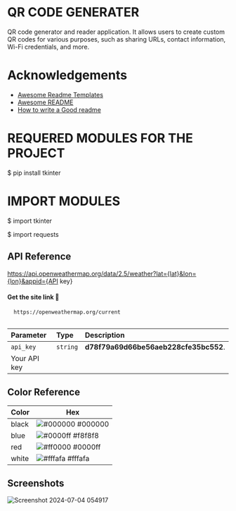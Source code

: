 
# QR CODE GENERATER

QR code generator and reader application. It allows users to create custom QR codes for various purposes, such as sharing URLs, contact information, Wi-Fi credentials, and more. 


# Acknowledgements

 - [Awesome Readme Templates](https://awesomeopensource.com/project/elangosundar/awesome-README-templates)
 - [Awesome README](https://github.com/matiassingers/awesome-readme)
 - [How to write a Good readme](https://bulldogjob.com/news/449-how-to-write-a-good-readme-for-your-github-project)

# REQUERED  MODULES FOR THE PROJECT 

$ pip install tkinter

# IMPORT MODULES 

$ import tkinter

$ import requests

## API Reference

https://api.openweathermap.org/data/2.5/weather?lat={lat}&lon={lon}&appid={API key}

#### Get the site link 🔗 

```http
  https://openweathermap.org/current 
 
```

| Parameter | Type     | Description                |
| :-------- | :------- | :------------------------- |
| `api_key` | `string` | **d78f79a69d66be56aeb228cfe35bc552**. 
Your API key |

## Color Reference

| Color             | Hex                                                                |
| ----------------- | ------------------------------------------------------------------ |
| black   | ![#000000](https://via.placeholder.com/10/0a192f?text=+) #000000 |
| blue  | ![#0000ff](https://via.placeholder.com/10/f8f8f8?text=+) #f8f8f8 |
|red   | ![#ff0000](https://via.placeholder.com/10/00b48a?text=+) #0000ff |
| white | ![#fffafa](https://via.placeholder.com/10/00b48a?text=+) #fffafa |


## Screenshots
![Screenshot 2024-07-04 054917](https://github.com/VishalRock04/QR-CODE/assets/133562727/e2d187b5-d01c-43e1-bbc9-b7f7bb52d49c)



